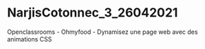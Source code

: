 # NarjisCotonnec_3_26042021
Openclassrooms - Ohmyfood - Dynamisez une page web avec des animations CSS
